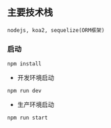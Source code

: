 ## 主要技术栈 
```
nodejs, koa2, sequelize(ORM框架)
```
### 启动
```
npm install
```

* 开发环境启动     
   
```
npm run dev
```
      
* 生产环境启动    
   
```
npm run start
```

